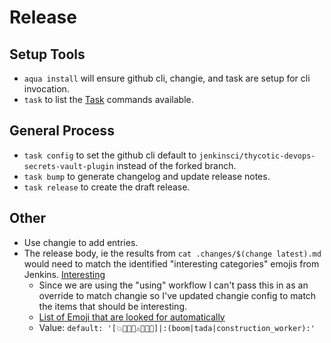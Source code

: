 # Release

## Setup Tools

- `aqua install` will ensure github cli, changie, and task are setup for cli invocation.
- `task` to list the [Task](https://taskfile.dev/) commands available.

## General Process

- `task config` to set the github cli default to `jenkinsci/thycotic-devops-secrets-vault-plugin` instead of the forked branch.
- `task bump` to generate changelog and update release notes.
- `task release` to create the draft release.

## Other

- Use changie to add entries.
- The release body, ie the results from `cat .changes/$(change latest).md` would need to match the identified "interesting categories" emojis from Jenkins. [Interesting](https://github.com/jenkins-infra/interesting-category-action/blob/main/action.yaml)
  - Since we are using the "using" workflow I can't pass this in as an override to match changie so I've updated changie config to match the items that should be interesting.
  - [List of Emoji that are looked for automatically](https://github.com/jenkins-infra/interesting-category-action/blob/78f4b74509528c18790d9c36b2cccb5b21ed3451/action.yaml#L13)
  - Value: `default: '[💥🚨🎉🐛⚠🚀🌐👷]|:(boom|tada|construction_worker):'`

